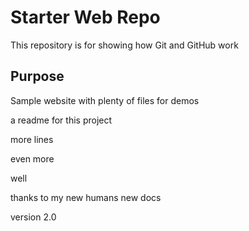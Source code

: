 # Starter Web Repo

This repository is for showing how Git and GitHub work

## Purpose

Sample website with plenty of files for demos

a readme for this project

more lines

even more

well

thanks to my new humans
new docs

version 2.0